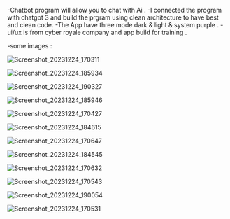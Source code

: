 -Chatbot program will allow you to chat with Ai .
-I connected the program with chatgpt 3 and build the prgram using clean architecture to have best and clean code.
-The App have three mode dark & light & system purple .
-ui/ux is from cyber royale company and app build for training .

-some images :

![Screenshot_20231224_170311](https://github.com/Gaith-Kozali/Chatbot/assets/142360873/268bef53-ce6c-4306-add7-9b3322bd0c48)



![Screenshot_20231224_185934](https://github.com/Gaith-Kozali/Chatbot/assets/142360873/f971c09e-d084-43d3-9e15-61d2c3fd3b08)





![Screenshot_20231224_190327](https://github.com/Gaith-Kozali/Chatbot/assets/142360873/a76088fa-edc0-4e11-8d83-15c7c6dc3b97)



![Screenshot_20231224_185946](https://github.com/Gaith-Kozali/Chatbot/assets/142360873/24bbdfa5-a937-4dfe-80f8-81660ec66850)



![Screenshot_20231224_170427](https://github.com/Gaith-Kozali/Chatbot/assets/142360873/6f0b9c86-194e-439a-94ff-dcf818391392)





![Screenshot_20231224_184615](https://github.com/Gaith-Kozali/Chatbot/assets/142360873/dd4e6977-36cb-480d-8bd8-64755d8c1d27)






![Screenshot_20231224_170647](https://github.com/Gaith-Kozali/Chatbot/assets/142360873/a81d17a6-f1db-4953-abab-a1cc397e17eb)




![Screenshot_20231224_184545](https://github.com/Gaith-Kozali/Chatbot/assets/142360873/591682a1-58eb-45b9-825d-099a64deabfc)




![Screenshot_20231224_170632](https://github.com/Gaith-Kozali/Chatbot/assets/142360873/49f684e6-29b5-4cbc-b170-7ff90303ede2)




![Screenshot_20231224_170543](https://github.com/Gaith-Kozali/Chatbot/assets/142360873/b0dfae44-babe-49c1-8c4e-ba2d541d68fe)



![Screenshot_20231224_190054](https://github.com/Gaith-Kozali/Chatbot/assets/142360873/a1f4a1b2-a54e-46d4-a07d-432f14d7cc7a)







![Screenshot_20231224_170531](https://github.com/Gaith-Kozali/Chatbot/assets/142360873/ceb6fe2d-007c-4859-bd29-cfef94860770)





